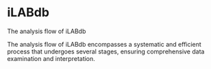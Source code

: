 # iLABdb
The analysis flow of iLABdb

The analysis flow of iLABdb encompasses a systematic and efficient process that undergoes several stages, ensuring comprehensive data examination and interpretation.
